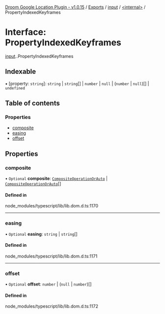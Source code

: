 [Droom Google Location Plugin - v1.0.15](../README.md) / [Exports](../modules.md) / [input](../modules/input.md) / [<internal\>](../modules/input._internal_.md) / PropertyIndexedKeyframes

# Interface: PropertyIndexedKeyframes

[input](../modules/input.md).[<internal>](../modules/input._internal_.md).PropertyIndexedKeyframes

## Indexable

▪ [property: `string`]: `string` \| `string`[] \| `number` \| ``null`` \| (`number` \| ``null``)[] \| `undefined`

## Table of contents

### Properties

- [composite](input._internal_.PropertyIndexedKeyframes.md#composite)
- [easing](input._internal_.PropertyIndexedKeyframes.md#easing)
- [offset](input._internal_.PropertyIndexedKeyframes.md#offset)

## Properties

### composite

• `Optional` **composite**: [`CompositeOperationOrAuto`](../modules/input._internal_.md#compositeoperationorauto) \| [`CompositeOperationOrAuto`](../modules/input._internal_.md#compositeoperationorauto)[]

#### Defined in

node_modules/typescript/lib/lib.dom.d.ts:1170

___

### easing

• `Optional` **easing**: `string` \| `string`[]

#### Defined in

node_modules/typescript/lib/lib.dom.d.ts:1171

___

### offset

• `Optional` **offset**: `number` \| (``null`` \| `number`)[]

#### Defined in

node_modules/typescript/lib/lib.dom.d.ts:1172
